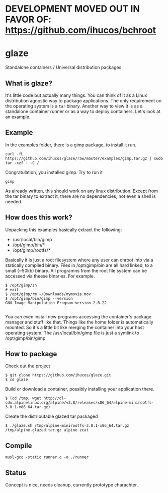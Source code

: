 # DEVELOPMENT MOVED OUT IN FAVOR OF: https://github.com/ihucos/bchroot

# glaze
Standalone containers / Universal distribution packages

## What is glaze?
It's little code but actually many things. You can think of it as a Linux
distribution agnostic way to package applications. The only requirement on the
operating system is a `tar` binary. Another way to view it is as a standalone
container runner or as a way to deploy containers. Let's look at an example.

## Example
In the examples folder, there is a gimp package, to install it run.
```
curl -fL https://github.com/ihucos/glaze/raw/master/examples/gimp.tar.gz | sudo tar -xzf - -C /
```
Congratulation, you installed gimp. Try to run it
```
gimp
```
As already written, this should work on any linux distribution. Except from the
tar binary to extract it, there are no dependencies, not even a shell is
needed.

## How does this work?
Unpacking this examples basically extract the following:
- /usr/local/bin/gimp
- /opt/gimp/bin/*
- /opt/gimp/rootfs/*

Basically it is just a root filesystem where any user can chroot into via a
statically compiled binary. Files in /opt/gimp/bin are all hard linked, to a
small (~50kb) binary. All programns from the root file system can be accessed
via theese binaries. For example.
```
$ /opt/gimp/sh
# exit
$ /opt/gimp/rm ~/Downloads/mymovie.mov
$ /opt/gimp/bin/gimp --version
GNU Image Manipulation Program version 2.8.22


```
You can even install new programs accessing the container's package manager and
stuff like that. Things like the home folder is automatically mounted. So it's
a little bit like merging the container into your host operating system. The
/usr/local/bin/gimp file is just a symlink to /opt/gimp/bin/gimp.

## How to package
Check out the project
```
$ git clone https://github.com/ihucos/glaze.git
$ cd glaze
```
Build or download a container, possibly installing your application there.
```
$ (cd /tmp; wget http://dl-cdn.alpinelinux.org/alpine/v3.8/releases/x86_64/alpine-minirootfs-3.8.1-x86_64.tar.gz)
```
Create the distributable glazed tar packaged
```
$ ./glaze.sh /tmp/alpine-minirootfs-3.8.1-x86_64.tar.gz /tmp/alpine.glazed.tar.gz alpine zcat
```

## Compile
```
musl-gcc -static runner.c -o ./runner
```

## Status
Concept is nice, needs cleanup, currently prototype charachter.
